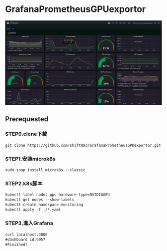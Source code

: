 # GrafanaPrometheusGPUexportor

![Alt text](/img/dashboard.jpg "Gpu monitoring dashboard")

## Prerequested
 ### STEP0.clone下載
 ```
 git clone https://github.com/shift093/GrafanaPrometheusGPUexportor.git
 ```
 ### STEP1.安裝microk8s
 ```
 sudo snap install microk8s --classic
 ```
 ### STEP2.k8s腳本
 ```shell
 kubectl label nodes gpu hardware-type=NVIDIAGPU
 kubectl get nodes --show-labels
 kubectl create namespace monitoring
 kubectl apply -f ./*.yaml
 ```
 ### STEP3.進入Grafana
 ```
 curl localhost:3000
 #dashboard id:9957
 #Finished!
 ```
